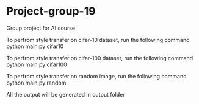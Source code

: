 # Project-group-19
Group project for AI course

To perfrom style transfer on cifar-10 dataset, run the following command
python main.py cifar10

To perfrom style transfer on cifar-100 dataset, run the following command
python main.py cifar100

To perfrom style transfer on random image, run the following command
python main.py random <input-image-name>
  
  
 All the output will be generated in output folder
